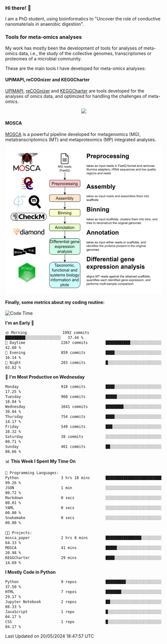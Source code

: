 ### Hi there! 👋

I am a PhD student, using bioinformatics to "Uncover the role of conductive nanomaterials in anaerobic digestion".

### Tools for meta-omics analyses

My work has mostly been the development of tools for analyses of meta-omics data, i.e., the study of the collective genomes, transcriptomes or proteomes of a microbial community.

These are the main tools I have developed for meta-omics analyses:

#### UPIMAPI, reCOGnizer and KEGGCharter

[UPIMAPI](https://github.com/iquasere/UPIMAPI), [reCOGnizer](https://github.com/iquasere/reCOGnizer) and [KEGGCharter](https://github.com/iquasere/KEGGCharter) are tools developed for the analyses of omics data, and optimized for handling the challenges of meta-omics.

<p align="center">
    <img src="assets/annotation_paper.png">
</p>

#### MOSCA

[MOSCA](https://github.com/iquasere/MOSCA) is a powerful pipeline developed for metagenomics (MG), metatranscriptomics (MT) and metaproteomics (MP) integrated analyses.

<p align="center">
    <img src="assets/mosca_workflow.png" align="center" width="700">
</p>


#### Finally, some metrics about my coding routine:

<!--START_SECTION:waka-->
![Code Time](http://img.shields.io/badge/Code%20Time-830%20hrs%2042%20mins-blue)

**I'm an Early 🐤** 

```text
🌞 Morning                1992 commits        █████████░░░░░░░░░░░░░░░░   37.44 % 
🌆 Daytime                2267 commits        ███████████░░░░░░░░░░░░░░   42.60 % 
🌃 Evening                859 commits         ████░░░░░░░░░░░░░░░░░░░░░   16.14 % 
🌙 Night                  203 commits         █░░░░░░░░░░░░░░░░░░░░░░░░   03.82 % 
```
📅 **I'm Most Productive on Wednesday** 

```text
Monday                   918 commits         ████░░░░░░░░░░░░░░░░░░░░░   17.25 % 
Tuesday                  960 commits         █████░░░░░░░░░░░░░░░░░░░░   18.04 % 
Wednesday                1641 commits        ████████░░░░░░░░░░░░░░░░░   30.84 % 
Thursday                 754 commits         ████░░░░░░░░░░░░░░░░░░░░░   14.17 % 
Friday                   549 commits         ███░░░░░░░░░░░░░░░░░░░░░░   10.32 % 
Saturday                 38 commits          ░░░░░░░░░░░░░░░░░░░░░░░░░   00.71 % 
Sunday                   461 commits         ██░░░░░░░░░░░░░░░░░░░░░░░   08.66 % 
```


📊 **This Week I Spent My Time On** 

```text
💬 Programming Languages: 
Python                   3 hrs 18 mins       █████████████████████████   99.26 % 
JSON                     1 min               ░░░░░░░░░░░░░░░░░░░░░░░░░   00.72 % 
Markdown                 0 secs              ░░░░░░░░░░░░░░░░░░░░░░░░░   00.01 % 
YAML                     0 secs              ░░░░░░░░░░░░░░░░░░░░░░░░░   00.00 % 
Snakemake                0 secs              ░░░░░░░░░░░░░░░░░░░░░░░░░   00.00 % 

🐱‍💻 Projects: 
mosca_paper              2 hrs 8 mins        ████████████████░░░░░░░░░   64.33 % 
MOSCA                    41 mins             █████░░░░░░░░░░░░░░░░░░░░   20.98 % 
KEGGCharter              29 mins             ████░░░░░░░░░░░░░░░░░░░░░   14.69 % 
```

**I Mostly Code in Python** 

```text
Python                   9 repos             █████████░░░░░░░░░░░░░░░░   37.50 % 
HTML                     7 repos             ███████░░░░░░░░░░░░░░░░░░   29.17 % 
Jupyter Notebook         2 repos             ██░░░░░░░░░░░░░░░░░░░░░░░   08.33 % 
JavaScript               1 repo              █░░░░░░░░░░░░░░░░░░░░░░░░   04.17 % 
CSS                      1 repo              █░░░░░░░░░░░░░░░░░░░░░░░░   04.17 % 
```




 Last Updated on 20/05/2024 18:47:57 UTC
<!--END_SECTION:waka-->

